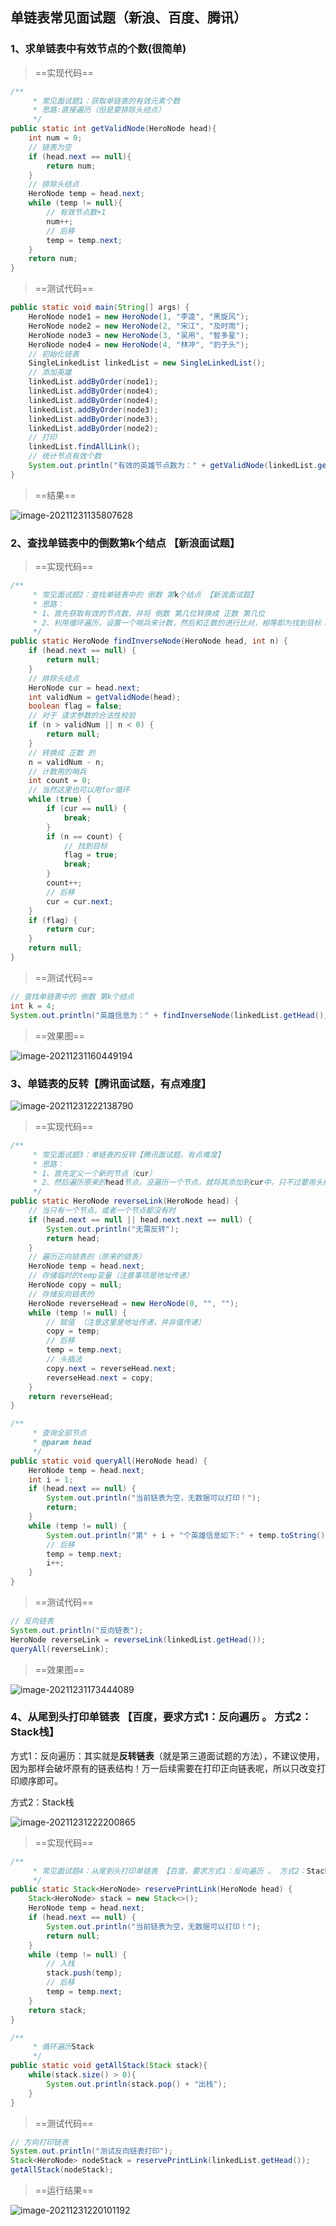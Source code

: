 ## 单链表常见面试题（新浪、百度、腾讯）

### 1、求单链表中有效节点的个数(很简单)

> ==实现代码==

```java
/**
     * 常见面试题1：获取单链表的有效元素个数
     * 思路:直接遍历（但是要排除头结点）
     */
public static int getValidNode(HeroNode head){
    int num = 0;
    // 链表为空
    if (head.next == null){
        return num;
    }
    // 排除头结点
    HeroNode temp = head.next;
    while (temp != null){
        // 有效节点数+1
        num++;
        // 后移
        temp = temp.next;
    }
    return num;
}
```

> ==测试代码==

```java
public static void main(String[] args) {
    HeroNode node1 = new HeroNode(1, "李逵", "黑旋风");
    HeroNode node2 = new HeroNode(2, "宋江", "及时雨");
    HeroNode node3 = new HeroNode(3, "吴用", "智多星");
    HeroNode node4 = new HeroNode(4, "林冲", "豹子头");
    // 初始化链表
    SingleLinkedList linkedList = new SingleLinkedList();
    // 添加英雄
    linkedList.addByOrder(node1);
    linkedList.addByOrder(node4);
    linkedList.addByOrder(node4);
    linkedList.addByOrder(node3);
    linkedList.addByOrder(node3);
    linkedList.addByOrder(node2);
    // 打印
    linkedList.findAllLink();
    // 统计节点有效个数
    System.out.println("有效的英雄节点数为：" + getValidNode(linkedList.getHead()));
}
```

> ==结果==

 ![image-20211231135807628](https://gitee.com/lovely-hair/blog-img/raw/master/img/20211231135815.png)

### 2、查找单链表中的倒数第k个结点 【新浪面试题】

> ==实现代码==

```java
/**
     * 常见面试题2：查找单链表中的 倒数 第k个结点 【新浪面试题】
     * 思路：
     * 1、首先获取有效的节点数，并将 倒数 第几位转换成 正数 第几位
     * 2、利用循环遍历，设置一个哨兵来计数，然后和正数的进行比对，相等即为找到目标！
     */
public static HeroNode findInverseNode(HeroNode head, int n) {
    if (head.next == null) {
        return null;
    }
    // 排除头结点
    HeroNode cur = head.next;
    int validNum = getValidNode(head);
    boolean flag = false;
    // 对于 请求参数的合法性校验
    if (n > validNum || n < 0) {
        return null;
    }
    // 转换成 正数 的
    n = validNum - n;
    // 计数用的哨兵
    int count = 0;
    // 当然这里也可以用for循环
    while (true) {
        if (cur == null) {
            break;
        }
        if (n == count) {
            // 找到目标
            flag = true;
            break;
        }
        count++;
        // 后移
        cur = cur.next;
    }
    if (flag) {
        return cur;
    }
    return null;
}
```

> ==测试代码==

```java
// 查找单链表中的 倒数 第k个结点
int k = 4;
System.out.println("英雄信息为：" + findInverseNode(linkedList.getHead(), k));
```

> ==效果图==

 ![image-20211231160449194](https://gitee.com/lovely-hair/blog-img/raw/master/img/20211231160449.png)

### 3、单链表的反转【腾讯面试题，有点难度】

 ![image-20211231222138790](https://gitee.com/lovely-hair/blog-img/raw/master/img/20211231222139.png)

> ==实现代码==

```java
/**
     * 常见面试题3：单链表的反转【腾讯面试题，有点难度】
     * 思路：
     * 1、首先定义一个新的节点（cur）
     * 2、然后遍历原来的head节点，没遍历一个节点，就将其添加到cur中，只不过要用头插法！！！
     */
public static HeroNode reverseLink(HeroNode head) {
    // 当只有一个节点，或者一个节点都没有时
    if (head.next == null || head.next.next == null) {
        System.out.println("无需反转");
        return head;
    }
    // 遍历正向链表的（原来的链表）
    HeroNode temp = head.next;
    // 存储临时的temp变量（注意事项是地址传递）
    HeroNode copy = null;
    // 存储反向链表的
    HeroNode reverseHead = new HeroNode(0, "", "");
    while (temp != null) {
        // 赋值 （注意这里是地址传递，并非值传递）
        copy = temp;
        // 后移
        temp = temp.next;
        // 头插法
        copy.next = reverseHead.next;
        reverseHead.next = copy;
    }
    return reverseHead;
}

/**
     * 查询全部节点
     * @param head
     */
public static void queryAll(HeroNode head) {
    HeroNode temp = head.next;
    int i = 1;
    if (head.next == null) {
        System.out.println("当前链表为空，无数据可以打印！");
        return;
    }
    while (temp != null) {
        System.out.println("第" + i + "个英雄信息如下:" + temp.toString());
        // 后移
        temp = temp.next;
        i++;
    }
}
```

> ==测试代码==

```java
// 反向链表
System.out.println("反向链表");
HeroNode reverseLink = reverseLink(linkedList.getHead());
queryAll(reverseLink);
```

> ==效果图==

 ![image-20211231173444089](https://gitee.com/lovely-hair/blog-img/raw/master/img/20211231173446.png)

### 4、从尾到头打印单链表 【百度，要求方式1：反向遍历 。 方式2：Stack栈】

方式1：反向遍历：其实就是**反转链表**（就是第三道面试题的方法），不建议使用，因为那样会破坏原有的链表结构！万一后续需要在打印正向链表呢，所以只改变打印顺序即可。

方式2：Stack栈

 ![image-20211231222200865](https://gitee.com/lovely-hair/blog-img/raw/master/img/20211231222200.png)

> ==实现代码==

```java
/**
     * 常见面试题4：从尾到头打印单链表 【百度，要求方式1：反向遍历 。 方式2：Stack栈】
     */
public static Stack<HeroNode> reservePrintLink(HeroNode head) {
    Stack<HeroNode> stack = new Stack<>();
    HeroNode temp = head.next;
    if (head.next == null) {
        System.out.println("当前链表为空，无数据可以打印！");
        return null;
    }
    while (temp != null) {
        // 入栈
        stack.push(temp);
        // 后移
        temp = temp.next;
    }
    return stack;
}

/**
     * 循环遍历Stack
     */
public static void getAllStack(Stack stack){
    while(stack.size() > 0){
        System.out.println(stack.pop() + "出栈");
    }
}
```

> ==测试代码==

```java
// 方向打印链表
System.out.println("测试反向链表打印");
Stack<HeroNode> nodeStack = reservePrintLink(linkedList.getHead());
getAllStack(nodeStack);
```

> ==运行结果==

 ![image-20211231220101192](https://gitee.com/lovely-hair/blog-img/raw/master/img/20211231220101.png)




